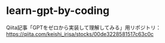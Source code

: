 # learn-gpt-by-coding
Qiita記事「GPTをゼロから実装して理解してみる」用リポジトリ：https://qiita.com/keishi_irisa/stocks/00de3228581517c63c0c
